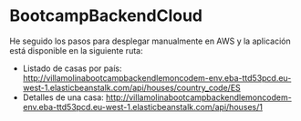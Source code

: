 # BootcampBackendCloud
He seguido los pasos para desplegar manualmente en AWS y la aplicación está disponible en la siguiente ruta:
* Listado de casas por país: http://villamolinabootcampbackendlemoncodem-env.eba-ttd53pcd.eu-west-1.elasticbeanstalk.com/api/houses/country_code/ES
* Detalles de una casa: http://villamolinabootcampbackendlemoncodem-env.eba-ttd53pcd.eu-west-1.elasticbeanstalk.com/api/houses/1
